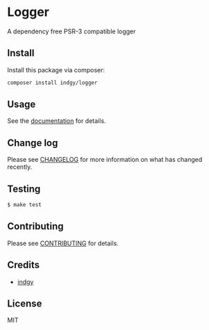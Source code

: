 # Logger

A dependency free PSR-3 compatible logger

## Install

Install this package via composer:

```sh
composer install indgy/logger
```

## Usage

See the [documentation](./dist/docs/index.html) for details.

## Change log

Please see [CHANGELOG](CHANGELOG.md) for more information on what has changed recently.

## Testing

```sh
$ make test
```

## Contributing

Please see [CONTRIBUTING](CONTRIBUTING.md) for details.

## Credits

- [indgy](https://indgy.uk)

## License

MIT
